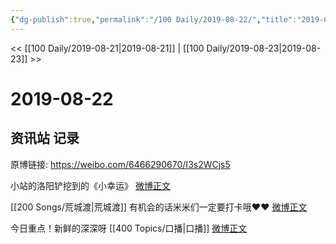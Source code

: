 ```yaml
---
{"dg-publish":true,"permalink":"/100 Daily/2019-08-22/","title":"2019-08-22","created":"2023-03-27T21:19:31.534+08:00","updated":"2023-03-27T21:20:21.315+08:00"}
---
```



<< [[100 Daily/2019-08-21\|2019-08-21]] | [[100 Daily/2019-08-23\|2019-08-23]] >>

# 2019-08-22

## 资讯站 记录

原博链接: https://weibo.com/6466290670/I3s2WCjs5

小站的洛阳铲挖到的《小幸运》
[微博正文](https://m.weibo.cn/6466290670/4408015526037728)

[[200 Songs/荒城渡\|荒城渡]]
有机会的话米米们一定要打卡哦❤️❤️
[微博正文](https://m.weibo.cn/6466290670/4408190390874996)

今日重点！新鲜的深深呀 [[400 Topics/口播\|口播]]
[微博正文](https://m.weibo.cn/6466290670/4408204119724368)
